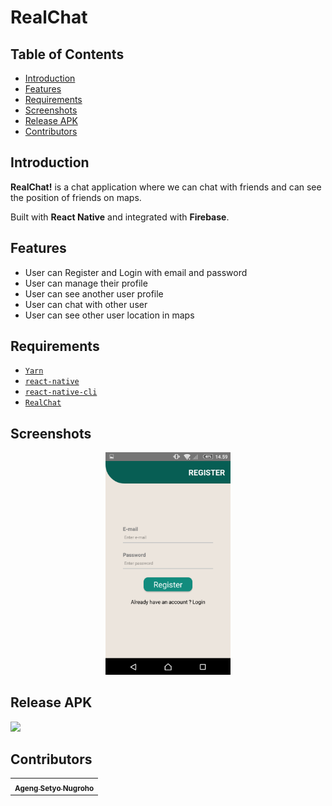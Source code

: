 <h1 align="left">RealChat</h1>


## Table of Contents

- [Introduction](#introduction)
- [Features](#features)
- [Requirements](#requirements)
- [Screenshots](#screenshots)
- [Release APK](#release-apk)
- [Contributors](#contributors)

## Introduction
<b>RealChat!</b> is a chat application where we can chat with friends and can see the position of friends on maps.
<p align="left">
  Built with <b>React Native</b> and integrated with <b>Firebase</b>.
</p>

## Features
* User can Register and Login with email and password
* User can manage their profile
* User can see another user profile
* User can chat with other user
* User can see other user location in maps

## Requirements
* [`Yarn`](https://yarnpkg.com/)
* [`react-native`](https://facebook.github.io/react-native/docs/getting-started)
* [`react-native-cli`](https://facebook.github.io/react-native/docs/getting-started)
* [`RealChat`](https://github.com/massgt/RealChat)


## Screenshots
<div align="center">
    <img width="200" src="./Screenshot/1.png">
    <!-- <img width="200" src="./Design/4.jpeg">
    <img width="200" src="./Design/3.jpeg">
    <img width="200" src="./Design/2.jpeg">
    <img width="200" src="./Design/1.jpeg">
    <img width="200" src="./Design/6.jpeg"> -->
</div>

## Release APK
<a href="http://bit.ly/2RYTv1D">
  <img src="https://img.shields.io/badge/Download%20on%20the-Google%20Drive-blue.svg?style=popout&logo=google-drive"/>
</a>

## Contributors
<center>
  <table>
    <tr>
      <td align="center">
        <a href="https://github.com/melankolia">
          <sub><b>Ageng Setyo Nugroho</b></sub>
        </a>
      </td>
    </tr>
  </table>
</center>